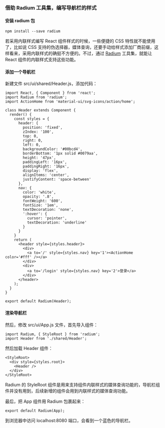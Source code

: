 ### 借助 Radium 工具集，编写导航栏的样式

#### 安装 radium 包

```
npm install --save radium

```
若采用内联样式编写 React 组件样式的时候，一些便捷的 CSS 特性就不能使用了，比如说 CSS 支持的伪选择器，媒体查询，还要手动给样式添加厂商前缀，这样看来，采用内联样式的确挺不方便的。不过，通过 [Radium](https://formidable.com/open-source/radium/) 工具集，就能让 React 组件的内联样式支持这些功能。

#### 添加一个导航栏

新建文件 src/ui/shared/Header.js，添加代码：

```
import React, { Component } from 'react';
import Radium from 'radium';
import ActionHome from 'material-ui/svg-icons/action/home';

class Header extends Component {
  render() {
    const styles = {
      header: {
        position: 'fixed',
        zIndex: '100',
        top: 0,
        right: 0,
        left: 0,
        backgroundColor: '#00bcd4',
        borderBottom: '1px solid #0079aa',
        height: '47px',
        paddingLeft: '16px',
        paddingRight: '16px',
        display: 'flex',
        alignItems: 'center',
        justifyContent: 'space-between'
      },
      nav: {
        color: 'white',
        opacity: '.8',
        fontWeight: '600',
        fontSize: '1em',
        textDecoration: 'none',
        ':hover': {
          cursor: 'pointer',
          textDecoration: 'underline'
        }
      }
    }
    return (
      <header style={styles.header}>
        <div>
          <a to='/' style={styles.nav} key='1'><ActionHome color='#fff' /></a>
        </div>
        <div>
          <a to='/login' style={styles.nav} key='2'>登录</a>
        </div>
      </header>
    );
  }
}

export default Radium(Header);

```
#### 渲染导航栏

然后，修改 src/ui/App.js 文件，首先导入组件：

```
import Radium, { StyleRoot } from 'radium';
import Header from './shared/Header';

```
然后加载 Header 组件：

  ```
  <StyleRoot>
    <div style={styles.root}>
      <Header />
    </div>
  </StyleRoot>

  ```
Radium 的 StyleRoot 组件是用来支持组件内联样式的媒体查询功能的，导航栏组件并没有用到，后续新增的组件会用到内联样式的媒体查询功能。

最后，把 App 组件用 Radium 包裹起来：

```
export default Radium(App);

```
到浏览器中访问 localhost:8080 端口，会看到一个蓝色的导航栏。
